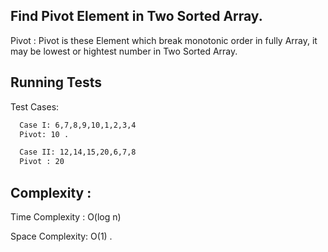 ## Find Pivot Element in Two Sorted Array.

Pivot :
Pivot is these Element which break monotonic order in fully Array,
it may be lowest or hightest number in Two Sorted Array.

## Running Tests

Test Cases:

```bash
  Case I: 6,7,8,9,10,1,2,3,4
  Pivot: 10 .
```

```bash
  Case II: 12,14,15,20,6,7,8
  Pivot : 20
```

## Complexity :
Time Complexity : O(log n) 

Space Complexity: O(1) .